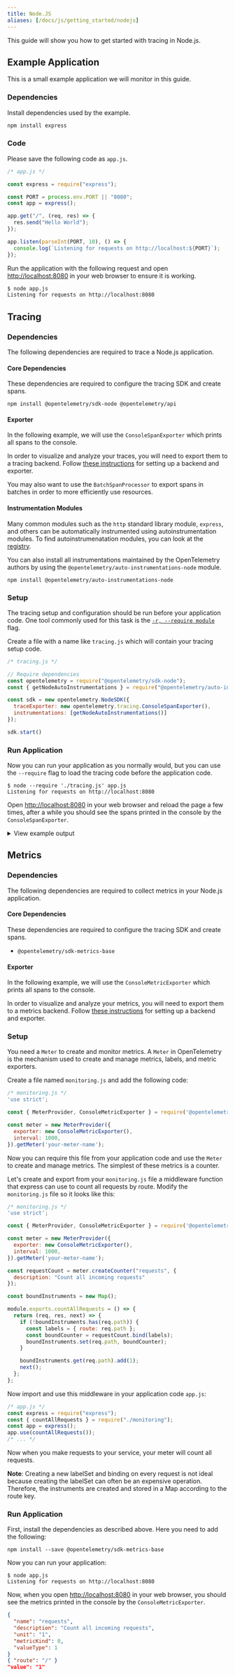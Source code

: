 ```yaml
---
title: Node.JS
aliases: [/docs/js/getting_started/nodejs]
---
```


This guide will show you how to get started with tracing in Node.js.

## Example Application

This is a small example application we will monitor in this guide.

### Dependencies

Install dependencies used by the example.

```sh
npm install express
```

### Code

Please save the following code as `app.js`.

```javascript
/* app.js */

const express = require("express");

const PORT = process.env.PORT || "8080";
const app = express();

app.get("/", (req, res) => {
  res.send("Hello World");
});

app.listen(parseInt(PORT, 10), () => {
  console.log(`Listening for requests on http://localhost:${PORT}`);
});
```

Run the application with the following request and open <http://localhost:8080> in your web browser to ensure it is working.

```sh
$ node app.js
Listening for requests on http://localhost:8080
```

## Tracing

### Dependencies

The following dependencies are required to trace a Node.js application.

#### Core Dependencies

These dependencies are required to configure the tracing SDK and create spans.

```shell
npm install @opentelemetry/sdk-node @opentelemetry/api
```

#### Exporter

In the following example, we will use the `ConsoleSpanExporter` which prints all spans to the console.

In order to visualize and analyze your traces, you will need to export them to a tracing backend.
Follow [these instructions](../../exporters) for setting up a backend and exporter.

You may also want to use the `BatchSpanProcessor` to export spans in batches in order to more efficiently use resources.

#### Instrumentation Modules

Many common modules such as the `http` standard library module, `express`, and others can be automatically instrumented using autoinstrumentation modules. To find autoinstrumenatation modules, you can look at the [registry](/registry/?language=js&component=instrumentation).

You can also install all instrumentations maintained by the OpenTelemetry authors by using the `@opentelemetry/auto-instrumentations-node` module.

```shell
npm install @opentelemetry/auto-instrumentations-node
```

### Setup

The tracing setup and configuration should be run before your application code. One tool commonly used for this task is the [`-r, --require module`](https://nodejs.org/api/cli.html#cli_r_require_module) flag.

Create a file with a name like `tracing.js` which will contain your tracing setup code.

```javascript
/* tracing.js */

// Require dependencies
const opentelemetry = require("@opentelemetry/sdk-node");
const { getNodeAutoInstrumentations } = require("@opentelemetry/auto-instrumentations-node");

const sdk = new opentelemetry.NodeSDK({
  traceExporter: new opentelemetry.tracing.ConsoleSpanExporter(),
  instrumentations: [getNodeAutoInstrumentations()]
});

sdk.start()
```

### Run Application

Now you can run your application as you normally would, but you can use the `--require` flag to load the tracing code before the application code.

```shell
$ node --require './tracing.js' app.js
Listening for requests on http://localhost:8080
```

Open <http://localhost:8080> in your web browser and reload the page a few times, after a while you should see the spans printed in the console by the `ConsoleSpanExporter`.

<details>
<summary>View example output</summary>

```json
{
  "traceId": "3f1fe6256ea46d19ec3ca97b3409ad6d",
  "parentId": "f0b7b340dd6e08a7",
  "name": "middleware - query",
  "id": "41a27f331c7bfed3",
  "kind": 0,
  "timestamp": 1624982589722992,
  "duration": 417,
  "attributes": {
    "http.route": "/",
    "express.name": "query",
    "express.type": "middleware"
  },
  "status": { "code": 0 },
  "events": []
}
{
  "traceId": "3f1fe6256ea46d19ec3ca97b3409ad6d",
  "parentId": "f0b7b340dd6e08a7",
  "name": "middleware - expressInit",
  "id": "e0ed537a699f652a",
  "kind": 0,
  "timestamp": 1624982589725778,
  "duration": 673,
  "attributes": {
    "http.route": "/",
    "express.name": "expressInit",
    "express.type": "middleware"
  },
  "status": { code: 0 },
  "events": []
}
{
  "traceId": "3f1fe6256ea46d19ec3ca97b3409ad6d",
  "parentId": "f0b7b340dd6e08a7",
  "name": "request handler - /",
  "id": "8614a81e1847b7ef",
  "kind": 0,
  "timestamp": 1624982589726941,
  "duration": 21,
  "attributes": {
    "http.route": "/",
    "express.name": "/",
    "express.type": "request_handler"
  },
  "status": { code: 0 },
  "events": []
}
{
  "traceId": "3f1fe6256ea46d19ec3ca97b3409ad6d",
  "parentId": undefined,
  "name": "GET /",
  "id": "f0b7b340dd6e08a7",
  "kind": 1,
  "timestamp": 1624982589720260,
  "duration": 11380,
  "attributes": {
    "http.url": "http://localhost:8080/",
    "http.host": "localhost:8080",
    "net.host.name": "localhost",
    "http.method": "GET",
    "http.route": "",
    "http.target": "/",
    "http.user_agent": "Mozilla/5.0 (Macintosh; Intel Mac OS X 10_15_7) AppleWebKit/537.36 (KHTML, like Gecko) Chrome/91.0.4472.114 Safari/537.36",
    "http.flavor": "1.1",
    "net.transport": "ip_tcp",
    "net.host.ip": "::1",
    "net.host.port": 8080,
    "net.peer.ip": "::1",
    "net.peer.port": 61520,
    "http.status_code": 304,
    "http.status_text": "NOT MODIFIED"
  },
  "status": { "code": 1 },
  "events": []
}
```

</details>

## Metrics

### Dependencies

The following dependencies are required to collect metrics in your Node.js application.

#### Core Dependencies

These dependencies are required to configure the tracing SDK and create spans.

- `@opentelemetry/sdk-metrics-base`

#### Exporter

In the following example, we will use the `ConsoleMetricExporter` which prints all spans to the console.

In order to visualize and analyze your metrics, you will need to export them to a metrics backend.
Follow [these instructions](../../exporters) for setting up a backend and exporter.

### Setup

You need a `Meter` to create and monitor metrics. A `Meter` in OpenTelemetry is the mechanism used to create and manage metrics, labels, and metric exporters.

Create a file named `monitoring.js` and add the following code:

```javascript
/* monitoring.js */
'use strict';

const { MeterProvider, ConsoleMetricExporter } = require('@opentelemetry/sdk-metrics-base');

const meter = new MeterProvider({
  exporter: new ConsoleMetricExporter(),
  interval: 1000,
}).getMeter('your-meter-name');
```

Now you can require this file from your application code and use the `Meter` to create and manage metrics. The simplest of these metrics is a counter.

Let's create and export from your `monitoring.js` file a middleware function that express can use to count all requests by route. Modify the `monitoring.js` file so it looks like this:

```javascript
/* monitoring.js */
'use strict';

const { MeterProvider, ConsoleMetricExporter } = require('@opentelemetry/sdk-metrics-base');

const meter = new MeterProvider({
  exporter: new ConsoleMetricExporter(),
  interval: 1000,
}).getMeter('your-meter-name');

const requestCount = meter.createCounter("requests", {
  description: "Count all incoming requests"
});

const boundInstruments = new Map();

module.exports.countAllRequests = () => {
  return (req, res, next) => {
    if (!boundInstruments.has(req.path)) {
      const labels = { route: req.path };
      const boundCounter = requestCount.bind(labels);
      boundInstruments.set(req.path, boundCounter);
    }

    boundInstruments.get(req.path).add(1);
    next();
  };
};
```

Now import and use this middleware in your application code `app.js`:

```javascript
/* app.js */
const express = require("express");
const { countAllRequests } = require("./monitoring");
const app = express();
app.use(countAllRequests());
/* ... */
```

Now when you make requests to your service, your meter will count all requests.

**Note**: Creating a new labelSet and binding on every request is not ideal because creating the labelSet can often be an expensive operation. Therefore, the instruments are created and stored in a Map according to the route key.

### Run Application

First, install the dependencies as described above. Here you need to add the following:

```shell
npm install --save @opentelemetry/sdk-metrics-base
```

Now you can run your application:

```shell
$ node app.js
Listening for requests on http://localhost:8080
```

Now, when you open <http://localhost:8080> in your web browser, you should see the metrics printed in the console by the `ConsoleMetricExporter`.

```json
{
  "name": "requests",
  "description": "Count all incoming requests",
  "unit": "1",
  "metricKind": 0,
  "valueType": 1
}
{ "route": "/" }
"value": "1"
```
